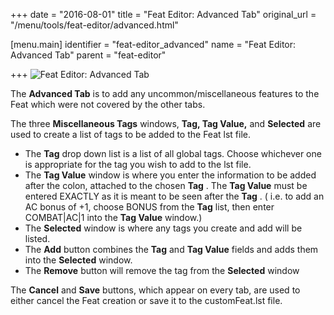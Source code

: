 +++
date = "2016-08-01"
title = "Feat Editor: Advanced Tab"
original_url = "/menu/tools/feat-editor/advanced.html"

[menu.main]
    identifier = "feat-editor_advanced"
    name = "Feat Editor: Advanced Tab"
    parent = "feat-editor"
    
+++
![Feat Editor: Advanced
Tab](../../../images/editors/feat/advancedtab.png)

The **Advanced Tab** is to add any uncommon/miscellaneous features to
the Feat which were not covered by the other tabs.

The three **Miscellaneous Tags** windows, **Tag, Tag Value,** and
**Selected** are used to create a list of tags to be added to the Feat
lst file.

-   The **Tag** drop down list is a list of all global tags. Choose
    whichever one is appropriate for the tag you wish to add to the
    lst file.
-   The **Tag Value** window is where you enter the information to be
    added after the colon, attached to the chosen **Tag** . The **Tag
    Value** must be entered EXACTLY as it is meant to be seen after the
    **Tag** . ( i.e. to add an AC bonus of +1, choose BONUS from the
    **Tag** list, then enter COMBAT|AC|1 into the **Tag Value** window.)
-   The **Selected** window is where any tags you create and add will
    be listed.
-   The **Add** button combines the **Tag** and **Tag Value** fields and
    adds them into the **Selected** window.
-   The **Remove** button will remove the tag from the **Selected**
    window

The **Cancel** and **Save** buttons, which appear on every tab, are used
to either cancel the Feat creation or save it to the customFeat.lst
file.



